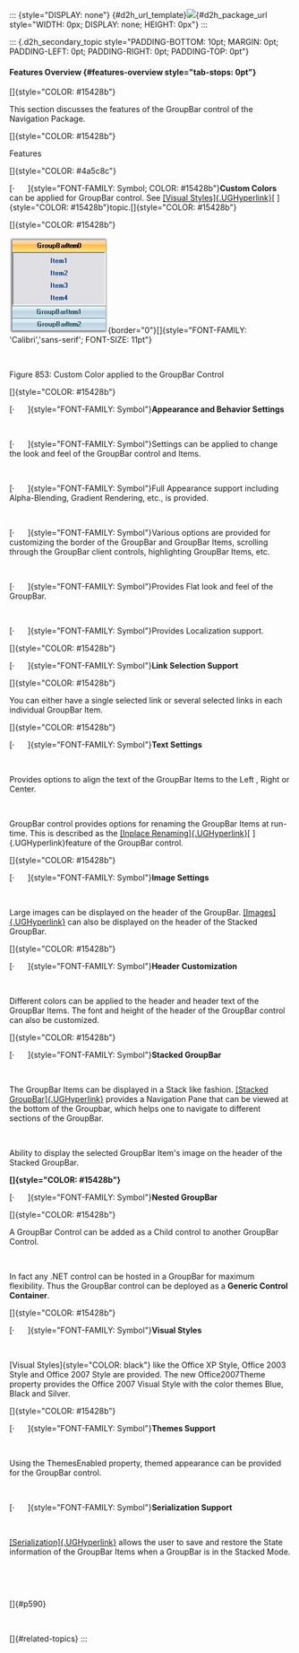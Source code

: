::: {style="DISPLAY: none"}
[](ms-xhelp:///?Id=d2h_url_template){#d2h_url_template}![](!package_url!){#d2h_package_url style="WIDTH: 0px; DISPLAY: none; HEIGHT: 0px"}
:::

::: {.d2h_secondary_topic style="PADDING-BOTTOM: 10pt; MARGIN: 0pt; PADDING-LEFT: 0pt; PADDING-RIGHT: 0pt; PADDING-TOP: 0pt"}
#### Features Overview {#features-overview style="tab-stops: 0pt"}

[]{style="COLOR: #15428b"} 

This section discusses the features of the GroupBar control of the Navigation Package.

[]{style="COLOR: #15428b"} 

Features

[]{style="COLOR: #4a5c8c"} 

[·      ]{style="FONT-FAMILY: Symbol; COLOR: #15428b"}**Custom Colors** can be applied for GroupBar control. See [[Visual Styles]{.UGHyperlink}](../../../../../../../../Documents%20and%20Settings/sylviap/Desktop/Tools%20-%20Part%202.docx#_Visual_Styles)[ ]{style="COLOR: #15428b"}topic.[]{style="COLOR: #15428b"}

[]{style="COLOR: #15428b"} 

![](ImagesExt/image76_839.jpg){border="0"}[]{style="FONT-FAMILY: 'Calibri','sans-serif'; FONT-SIZE: 11pt"}

 

Figure 853: Custom Color applied to the GroupBar Control

[]{style="COLOR: #15428b"} 

[·      ]{style="FONT-FAMILY: Symbol"}**Appearance and Behavior Settings**

 

[·      ]{style="FONT-FAMILY: Symbol"}Settings can be applied to change the look and feel of the GroupBar control and Items.

 

[·      ]{style="FONT-FAMILY: Symbol"}Full Appearance support including Alpha-Blending, Gradient Rendering, etc., is provided.

 

[·      ]{style="FONT-FAMILY: Symbol"}Various options are provided for customizing the border of the GroupBar and GroupBar Items, scrolling through the GroupBar client controls, highlighting GroupBar Items, etc.

 

[·      ]{style="FONT-FAMILY: Symbol"}Provides Flat look and feel of the GroupBar.

 

[·      ]{style="FONT-FAMILY: Symbol"}Provides Localization support.

[]{style="COLOR: #15428b"} 

[·      ]{style="FONT-FAMILY: Symbol"}**Link Selection Support**

[]{style="COLOR: #15428b"} 

You can either have a single selected link or several selected links in each individual GroupBar Item.

[]{style="COLOR: #15428b"} 

[·      ]{style="FONT-FAMILY: Symbol"}**Text Settings**

 

Provides options to align the text of the GroupBar Items to the Left , Right or Center.

 

GroupBar control provides options for renaming the GroupBar Items at run-time. This is described as the [[Inplace Renaming]{.UGHyperlink}](../../../../../../../../Documents%20and%20Settings/sylviap/Desktop/Tools%20-%20Part%202.docx#_Text_Settings)[ ]{.UGHyperlink}feature of the GroupBar control.

[]{style="COLOR: #15428b"} 

[·      ]{style="FONT-FAMILY: Symbol"}**Image Settings**

 

Large images can be displayed on the header of the GroupBar. [[Images]{.UGHyperlink}](../../../../../../../../Documents%20and%20Settings/sylviap/Desktop/Tools%20-%20Part%202.docx#_Image_Settings) can also be displayed on the header of the Stacked GroupBar.

[]{style="COLOR: #15428b"} 

[·      ]{style="FONT-FAMILY: Symbol"}**Header Customization**

 

Different colors can be applied to the header and header text of the GroupBar Items. The font and height of the header of the GroupBar control can also be customized.

[]{style="COLOR: #15428b"} 

[·      ]{style="FONT-FAMILY: Symbol"}**Stacked GroupBar**

 

The GroupBar Items can be displayed in a Stack like fashion. [[Stacked GroupBar]{.UGHyperlink}](../../../../../../../../Documents%20and%20Settings/sylviap/Desktop/Tools%20-%20Part%202.docx#_StackedGroupBar) provides a Navigation Pane that can be viewed at the bottom of the Groupbar, which helps one to navigate to different sections of the GroupBar.

 

Ability to display the selected GroupBar Item\'s image on the header of the Stacked GroupBar.

**[]{style="COLOR: #15428b"}** 

[·      ]{style="FONT-FAMILY: Symbol"}**Nested GroupBar**

[]{style="COLOR: #15428b"} 

A GroupBar Control can be added as a Child control to another GroupBar Control.

 

In fact any .NET control can be hosted in a GroupBar for maximum flexibility. Thus the GroupBar control can be deployed as a **Generic Control Container**.

[]{style="COLOR: #15428b"} 

[·      ]{style="FONT-FAMILY: Symbol"}**Visual Styles**

 

[Visual Styles]{style="COLOR: black"} like the Office XP Style, Office 2003 Style and Office 2007 Style are provided. The new Office2007Theme property provides the Office 2007 Visual Style with the color themes Blue, Black and Silver.

[]{style="COLOR: #15428b"} 

[·      ]{style="FONT-FAMILY: Symbol"}**Themes Support**

 

Using the ThemesEnabled property, themed appearance can be provided for the GroupBar control.

 

[·      ]{style="FONT-FAMILY: Symbol"}**Serialization Support**

 

[[Serialization]{.UGHyperlink}](../../../../../../../../Documents%20and%20Settings/sylviap/Desktop/Tools%20-%20Part%202.docx#_Serialization_of_Layout) allows the user to save and restore the State information of the GroupBar Items when a GroupBar is in the Stacked Mode.

 

 

[]{#p590} 

 

[]{#related-topics}
:::

